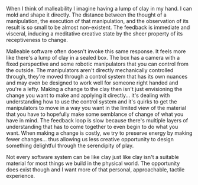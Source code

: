 When I think of malleability I imagine having a lump of clay in my hand. I can mold and shape it directly. The distance between the thought of a manipulation, the execution of that manipulation, and the observation of its result is so small to be almost non-existent. The feedback is immediate and visceral, inducing a meditative creative state by the sheer property of its receptiveness to change. 

Malleable software often doesn't invoke this same response. It feels more like there's a lump of clay in a sealed box. The box has a camera with a fixed perspective and some robotic manipulators that you can control from the outside. The manipulators aren't directly mechanically controlled through, they're moved through a control system that has its own nuances and may even be designed to work well for someone right handed and you're a lefty. Making a change to the clay then isn't just envisioning the change you want to make and applying it directly... it's dealing with understanding how to use the control system and it's quirks to get the manipulators to move in a way you want in the limited view of the material that you have to hopefully make some semblance of change of what you have in mind. The feedback loop is slow because there's multiple layers of understanding that has to come together to even begin to do what you want. When making a change is costly, we try to preserve energy by making fewer changes... thus allowing us less creative opportunity to design something delightful through the serendipity of play.

Not every software system can be like clay just like clay isn't a suitable material for most things we build in the physical world. The opportunity does exist though and I want more of that personal, approachable, tactile experience. 



